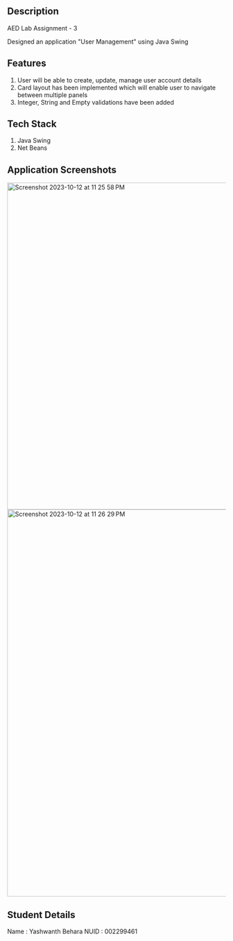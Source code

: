 ## Description

AED Lab Assignment - 3

Designed an application "User Management" using Java Swing

## Features
1. User will be able to create, update, manage user account details
2. Card layout has been implemented which will enable user to navigate between multiple panels
3. Integer, String and Empty validations have been added


## Tech Stack

1. Java Swing
2. Net Beans

## Application Screenshots

<img width="754" alt="Screenshot 2023-10-12 at 11 25 58 PM" src="https://github.com/Yashwanth-Behara/Yashwanth_Behara_002299461_labs/assets/144825955/af410fc0-bbb1-42d0-aa86-42cbd7856f0b">
<img width="893" alt="Screenshot 2023-10-12 at 11 26 29 PM" src="https://github.com/Yashwanth-Behara/Yashwanth_Behara_002299461_labs/assets/144825955/358e790e-e430-414b-9997-22439140c92c">


## Student Details

Name : Yashwanth Behara
NUID : 002299461

